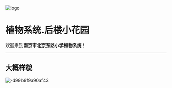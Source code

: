 ![logo](https://user-images.githubusercontent.com/91039316/158558954-88db26b9-933f-4760-bef3-8679a9f0aeee.png)

# **植物系统.后楼小花园**

欢迎来到**南京市北京东路小学植物系统**！

***

## 大概样貌

![-d99b9f9a90af43](https://user-images.githubusercontent.com/91039316/168801822-d6a89576-104c-40fb-9b86-b80443114d8d.jpg)
